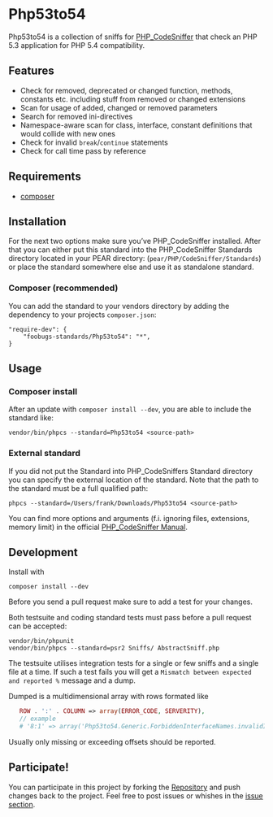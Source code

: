 Php53to54
===============================================================================

Php53to54 is a collection of sniffs for [PHP_CodeSniffer](http://pear.php.net/PHP_CodeSniffer) that check an PHP 5.3 application for PHP 5.4 compatibility.

Features
--------

* Check for removed, deprecated or changed function, methods, constants etc. including stuff from removed or changed extensions
* Scan for usage of added, changed or removed parameters
* Search for removed ini-directives
* Namespace-aware scan for class, interface, constant definitions that would collide with new ones
* Check for invalid `break`/`continue` statements
* Check for call time pass by reference

Requirements
------------

* [composer](http://getcomposer.org/doc/00-intro.md#installation-nix)

Installation
------------

For the next two options make sure you’ve PHP_CodeSniffer installed. After that you can either put this standard into the PHP_CodeSniffer Standards directory located in your PEAR directory: (`pear/PHP/CodeSniffer/Standards`) or place the standard somewhere else and use it as standalone standard.

### Composer (recommended)

You can add the standard to your vendors directory by adding the dependency to your projects `composer.json`:

    "require-dev": {
        "foobugs-standards/Php53to54": "*",
    }

Usage
-----

### Composer install

After an update with `composer install --dev`, you are able to include the standard like:

    vendor/bin/phpcs --standard=Php53to54 <source-path>

### External standard
    
If you did not put the Standard into PHP_CodeSniffers Standard directory you can specify the external location of the standard. Note that the path to the standard must be a full qualified path:

    phpcs --standard=/Users/frank/Downloads/Php53to54 <source-path>

You can find more options and arguments (f.i. ignoring files, extensions, memory limit) in the official [PHP_CodeSniffer Manual](http://pear.php.net/manual/en/package.php.php-codesniffer.php).

Development
-----------

Install with

    composer install --dev

Before you send a pull request make sure to add a test for your changes.

Both testsuite and coding standard tests must pass before a pull request can be accepted:

    vendor/bin/phpunit
    vendor/bin/phpcs --standard=psr2 Sniffs/ AbstractSniff.php

The testsuite utilises integration tests for a single or few sniffs and a single file at a time.
If such a test fails you will get a `Mismatch between expected and reported %` message and a dump.

Dumped is a multidimensional array with rows formated like
```php
   ROW . ':' . COLUMN => array(ERROR_CODE, SERVERITY),
   // example
   # '8:1' => array('Php53to54.Generic.ForbiddenInterfaceNames.invalidInterfaceName', 5)
```

Usually only missing or exceeding offsets should be reported.

Participate!
------------

You can participate in this project by forking the [Repository](https://github.com/foobugs-standards/Php53to54/) and push changes back to the project. Feel free to post issues or whishes in the [issue section](https://github.com/foobugs-standards/Php53to54/issues).
